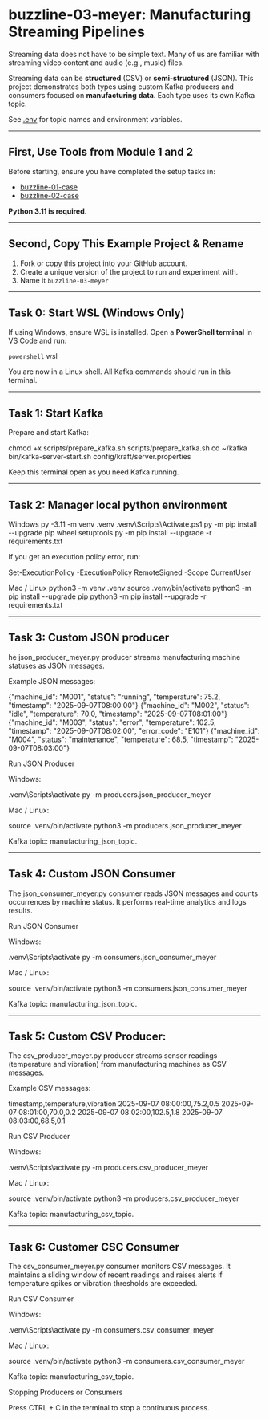 # buzzline-03-meyer: Manufacturing Streaming Pipelines

Streaming data does not have to be simple text. Many of us are familiar with streaming video content and audio (e.g., music) files.

Streaming data can be **structured** (CSV) or **semi-structured** (JSON). This project demonstrates both types using custom Kafka producers and consumers focused on **manufacturing data**. Each type uses its own Kafka topic.

See [.env](.env) for topic names and environment variables.

---

## First, Use Tools from Module 1 and 2

Before starting, ensure you have completed the setup tasks in:

- [buzzline-01-case](https://github.com/denisecase/buzzline-01-case)
- [buzzline-02-case](https://github.com/denisecase/buzzline-02-case)

**Python 3.11 is required.**

---

## Second, Copy This Example Project & Rename

1. Fork or copy this project into your GitHub account.
2. Create a unique version of the project to run and experiment with.
3. Name it `buzzline-03-meyer`

---

## Task 0: Start WSL (Windows Only)

If using Windows, ensure WSL is installed. Open a **PowerShell terminal** in VS Code and run:

```powershell```
wsl

You are now in a Linux shell. All Kafka commands should run in this terminal.

---

## Task 1: Start Kafka

Prepare and start Kafka:

chmod +x scripts/prepare_kafka.sh
scripts/prepare_kafka.sh
cd ~/kafka
bin/kafka-server-start.sh config/kraft/server.properties

Keep this terminal open as you need Kafka running.

---

## Task 2: Manager local python environment

Windows
py -3.11 -m venv .venv
.venv\Scripts\Activate.ps1
py -m pip install --upgrade pip wheel setuptools
py -m pip install --upgrade -r requirements.txt


If you get an execution policy error, run:

Set-ExecutionPolicy -ExecutionPolicy RemoteSigned -Scope CurrentUser

Mac / Linux
python3 -m venv .venv
source .venv/bin/activate
python3 -m pip install --upgrade pip
python3 -m pip install --upgrade -r requirements.txt

---

## Task 3: Custom JSON producer

he json_producer_meyer.py producer streams manufacturing machine statuses as JSON messages.

Example JSON messages:

{"machine_id": "M001", "status": "running", "temperature": 75.2, "timestamp": "2025-09-07T08:00:00"}
{"machine_id": "M002", "status": "idle", "temperature": 70.0, "timestamp": "2025-09-07T08:01:00"}
{"machine_id": "M003", "status": "error", "temperature": 102.5, "timestamp": "2025-09-07T08:02:00", "error_code": "E101"}
{"machine_id": "M004", "status": "maintenance", "temperature": 68.5, "timestamp": "2025-09-07T08:03:00"}

Run JSON Producer

Windows:

.venv\Scripts\activate
py -m producers.json_producer_meyer


Mac / Linux:

source .venv/bin/activate
python3 -m producers.json_producer_meyer


Kafka topic: manufacturing_json_topic.

---

## Task 4: Custom JSON Consumer

The json_consumer_meyer.py consumer reads JSON messages and counts occurrences by machine status. It performs real-time analytics and logs results.

Run JSON Consumer

Windows:

.venv\Scripts\activate
py -m consumers.json_consumer_meyer


Mac / Linux:

source .venv/bin/activate
python3 -m consumers.json_consumer_meyer


Kafka topic: manufacturing_json_topic.

---

## Task 5: Custom CSV Producer:

The csv_producer_meyer.py producer streams sensor readings (temperature and vibration) from manufacturing machines as CSV messages.

Example CSV messages:

timestamp,temperature,vibration
2025-09-07 08:00:00,75.2,0.5
2025-09-07 08:01:00,70.0,0.2
2025-09-07 08:02:00,102.5,1.8
2025-09-07 08:03:00,68.5,0.1

Run CSV Producer

Windows:

.venv\Scripts\activate
py -m producers.csv_producer_meyer


Mac / Linux:

source .venv/bin/activate
python3 -m producers.csv_producer_meyer


Kafka topic: manufacturing_csv_topic.

---

## Task 6: Customer CSC Consumer

The csv_consumer_meyer.py consumer monitors CSV messages. It maintains a sliding window of recent readings and raises alerts if temperature spikes or vibration thresholds are exceeded.

Run CSV Consumer

Windows:

.venv\Scripts\activate
py -m consumers.csv_consumer_meyer


Mac / Linux:

source .venv/bin/activate
python3 -m consumers.csv_consumer_meyer


Kafka topic: manufacturing_csv_topic.

Stopping Producers or Consumers

Press CTRL + C in the terminal to stop a continuous process.